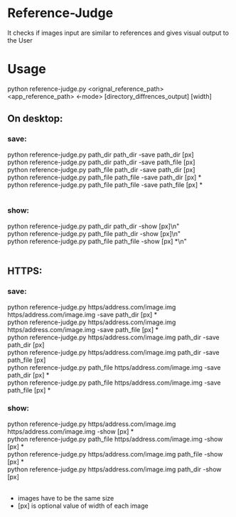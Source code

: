 # Reference-Judge
It checks if images input are similar to references and gives visual output to the User

# Usage
python reference-judge.py &lt;orignal_reference_path&gt; &lt;app_reference_path&gt; <-mode> [directory_diffrences_output] [width]

## On desktop:
### save:
  python reference-judge.py path_dir path_dir -save path_dir [px]<br/>
  python reference-judge.py path_dir path_dir -save path_file [px]<br/>
  python reference-judge.py path_file path_dir -save path_dir [px]<br/>
  python reference-judge.py path_file path_file -save path_dir [px] *<br/>
  python reference-judge.py path_file path_file -save path_file [px] *<br/>
<br/>
### show:
  python reference-judge.py path_dir path_dir -show [px]\n"<br/>
  python reference-judge.py path_file path_dir -show [px]\n"<br/>
  python reference-judge.py path_file path_file -show [px] *\n"<br/>
<br/>
## HTTPS:
### save:
  python reference-judge.py https/address.com/image.img https/address.com/image.img -save path_dir [px] *<br/>
  python reference-judge.py https/address.com/image.img https/address.com/image.img -save path_file [px] *<br/>
  python reference-judge.py https/address.com/image.img path_dir -save path_dir [px]<br/>
  python reference-judge.py https/address.com/image.img path_dir -save path_file [px]<br/>
  python reference-judge.py path_file https/address.com/image.img -save path_dir [px] *<br/>
  python reference-judge.py path_file https/address.com/image.img -save path_file [px] *<br/>

### show:
  python reference-judge.py https/address.com/image.img https/address.com/image.img -show [px] *<br/>
  python reference-judge.py path_file https/address.com/image.img -show [px] *<br/>
  python reference-judge.py https/address.com/image.img path_file -show [px] *<br/>
  python reference-judge.py https/address.com/image.img path_dir -show [px]<br/>
<br/>
* images have to be the same size<br/>
* [px] is optional value of width of each image
